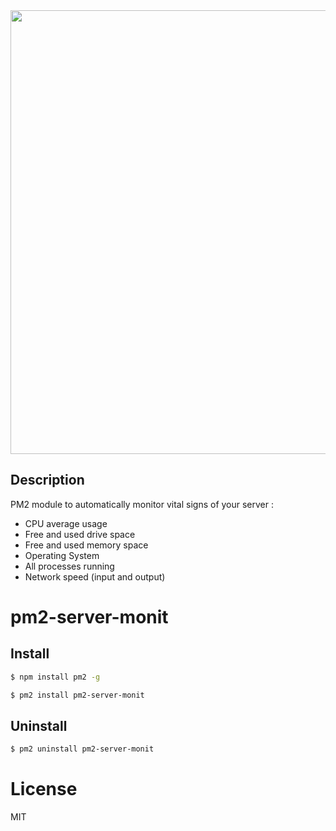 
<div align="center">
    <img width=710px src="https://github.com/pm2-hive/pm2-server-monit/raw/master/server-monig.png">
</div>

## Description

PM2 module to automatically monitor vital signs of your server :

* CPU average usage
* Free and used drive space
* Free and used memory space
* Operating System
* All processes running
* Network speed (input and output)

# pm2-server-monit

## Install

```bash
$ npm install pm2 -g

$ pm2 install pm2-server-monit
```

## Uninstall

```bash
$ pm2 uninstall pm2-server-monit
```

# License

MIT
